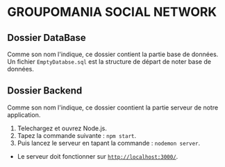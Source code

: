 # GROUPOMANIA SOCIAL NETWORK

## Dossier DataBase
Comme son nom l'indique, ce dossier contient la partie base de données.
Un fichier `EmptyDatabse.sql` est la structure de départ de noter base de données.

## Dossier Backend
Comme son nom l'indique, ce dossier coontient la partie serveur de notre application.

1. Telechargez et ouvrez Node.js. 
2. Tapez la commande suivante : `npm start`. 
3. Puis lancez le serveur en tapant la commande : `nodemon server`.

- Le serveur doit fonctionner sur [`http://localhost:3000/`](http://localhost:3000/).
